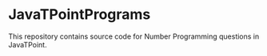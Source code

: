 # JavaTPointPrograms
This repository contains source code for Number Programming questions in JavaTPoint.
